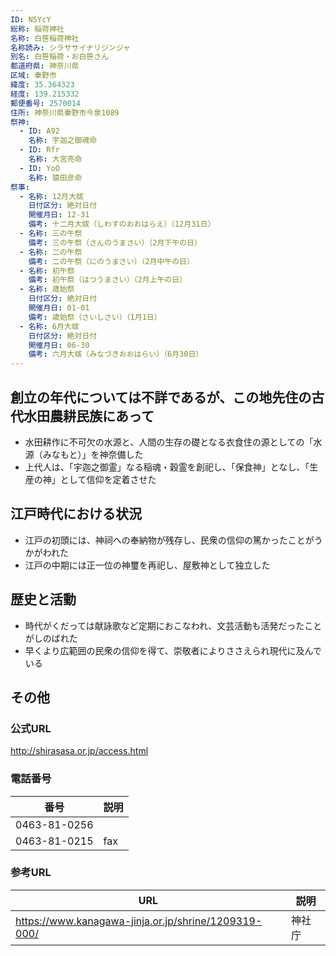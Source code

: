 ```yaml
---
ID: N5YcY
総称: 稲荷神社
名称: 白笹稲荷神社
名称読み: シラササイナリジンジャ
別名: 白笹稲荷・お白笹さん
都道府県: 神奈川県
区域: 秦野市
緯度: 35.364323
経度: 139.215332
郵便番号: 2570014
住所: 神奈川県秦野市今泉1089
祭神:
  - ID: A92
    名称: 宇迦之御魂命
  - ID: Rfr
    名称: 大宮売命
  - ID: YoO
    名称: 猿田彦命
祭事:
  - 名称: 12月大祓
    日付区分: 絶対日付
    開催月日: 12-31
    備考: 十二月大祓（しわすのおおはらえ）（12月31日）
  - 名称: 三の午祭
    備考: 三の午祭（さんのうまさい）（2月下午の日）
  - 名称: 二の午祭
    備考: 二の午祭（にのうまさい）（2月中午の日）
  - 名称: 初午祭
    備考: 初午祭（はつうまさい）（2月上午の日）
  - 名称: 歳始祭
    日付区分: 絶対日付
    開催月日: 01-01
    備考: 歳始祭（さいしさい）（1月1日）
  - 名称: 6月大祓
    日付区分: 絶対日付
    開催月日: 06-30
    備考: 六月大祓（みなづきおおはらい）（6月30日）
---
```


## 創立の年代については不詳であるが、この地先住の古代水田農耕民族にあって

- 水田耕作に不可欠の水源と、人間の生存の礎となる衣食住の源としての「水源（みなもと）」を神奈備した
- 上代人は、「宇迦之御霊」なる稲魂・穀霊を創祀し、「保食神」となし、「生産の神」として信仰を定着させた

## 江戸時代における状況

- 江戸の初頭には、神祠への奉納物が残存し、民衆の信仰の篤かったことがうかがわれた
- 江戸の中期には正一位の神璽を再祀し、屋敷神として独立した

## 歴史と活動

- 時代がくだっては献詠歌など定期におこなわれ、文芸活動も活発だったことがしのばれた
- 早くより広範囲の民衆の信仰を得て、崇敬者によりささえられ現代に及んでいる

## その他

### 公式URL

http://shirasasa.or.jp/access.html

### 電話番号

| 番号         | 説明 |
| ------------ | ---- |
| 0463-81-0256 |      |
| 0463-81-0215 | fax  |

### 参考URL

| URL                                                  | 説明   |
| ---------------------------------------------------- | ------ |
| https://www.kanagawa-jinja.or.jp/shrine/1209319-000/ | 神社庁 |

